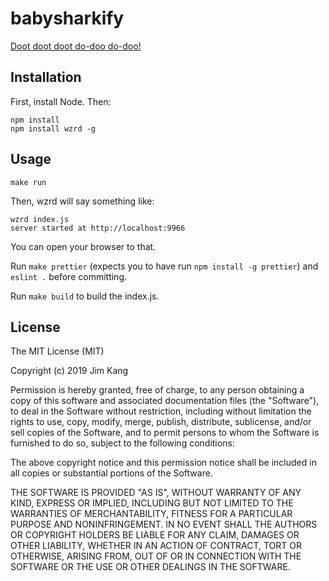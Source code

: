 babysharkify
==================

[Doot doot doot do-doo do-doo!](https://jimkang.com/babysharkify/#text=what%20the%20fuck)

Installation
------------

First, install Node. Then:

    npm install
    npm install wzrd -g

Usage
-----

    make run    

Then, wzrd will say something like:

    wzrd index.js
    server started at http://localhost:9966

You can open your browser to that.

Run `make prettier` (expects you to have run `npm install -g prettier`) and `eslint .` before committing.

Run `make build` to build the index.js.

License
-------

The MIT License (MIT)

Copyright (c) 2019 Jim Kang

Permission is hereby granted, free of charge, to any person obtaining a copy
of this software and associated documentation files (the "Software"), to deal
in the Software without restriction, including without limitation the rights
to use, copy, modify, merge, publish, distribute, sublicense, and/or sell
copies of the Software, and to permit persons to whom the Software is
furnished to do so, subject to the following conditions:

The above copyright notice and this permission notice shall be included in
all copies or substantial portions of the Software.

THE SOFTWARE IS PROVIDED "AS IS", WITHOUT WARRANTY OF ANY KIND, EXPRESS OR
IMPLIED, INCLUDING BUT NOT LIMITED TO THE WARRANTIES OF MERCHANTABILITY,
FITNESS FOR A PARTICULAR PURPOSE AND NONINFRINGEMENT. IN NO EVENT SHALL THE
AUTHORS OR COPYRIGHT HOLDERS BE LIABLE FOR ANY CLAIM, DAMAGES OR OTHER
LIABILITY, WHETHER IN AN ACTION OF CONTRACT, TORT OR OTHERWISE, ARISING FROM,
OUT OF OR IN CONNECTION WITH THE SOFTWARE OR THE USE OR OTHER DEALINGS IN
THE SOFTWARE.
